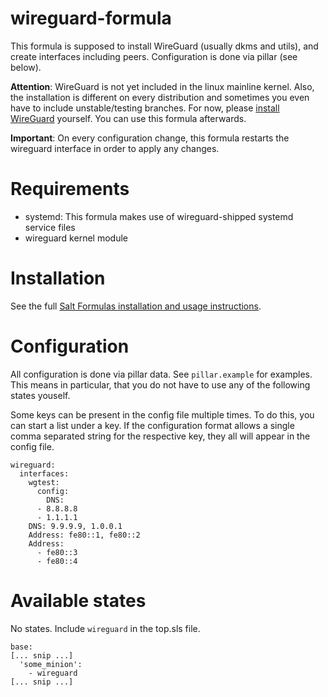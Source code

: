 # wireguard-formula

This formula is supposed to install WireGuard (usually dkms and utils), and
create interfaces including peers. Configuration is done via pillar (see below).

**Attention**: WireGuard is not yet included in the linux mainline kernel. Also,
the installation is different on every distribution and sometimes you even have
to include unstable/testing branches. For now, please
[install WireGuard](https://www.wireguard.com/install/) yourself. You can use
this formula afterwards.

**Important**: On every configuration change, this formula restarts the
wireguard interface in order to apply any changes.

# Requirements

 - systemd: This formula makes use of wireguard-shipped systemd service files
 - wireguard kernel module

# Installation

See the full [Salt Formulas installation and usage instructions](http://docs.saltstack.com/en/latest/topics/development/conventions/formulas.html).

# Configuration

All configuration is done via pillar data. See `pillar.example` for examples.
This means in particular, that you do not have to use any of the following
states youself.

Some keys can be present in the config file multiple times. To do this, you can
start a list under a key. If the configuration format allows a single comma
separated string for the respective key, they all will appear in the config
file.
```
wireguard:
  interfaces:
    wgtest:
      config:
        DNS:
	  - 8.8.8.8
	  - 1.1.1.1
	DNS: 9.9.9.9, 1.0.0.1
	Address: fe80::1, fe80::2
	Address:
	  - fe80::3
	  - fe80::4
```

# Available states

No states. Include `wireguard` in the top.sls file.

```
base:
[... snip ...]
  'some_minion':
    - wireguard
[... snip ...]
```
